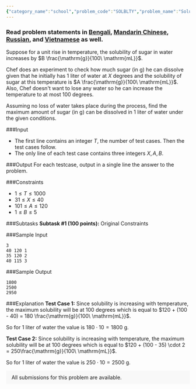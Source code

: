 ```yaml
---
{"category_name":"school","problem_code":"SOLBLTY","problem_name":"Solubility","problemComponents":{"constraints":"","constraintsState":false,"subtasks":"","subtasksState":false,"inputFormat":"","inputFormatState":false,"outputFormat":"","outputFormatState":false,"sampleTestCases":{"0":{"id":1,"input":"3\r\n40 120 1\r\n35 120 2\r\n40 115 3","output":"1800\r\n2500\r\n2950","explanation":"**Test Case $1$:** Since solubility is increasing with temperature, the maximum solubility will be at $100$ degrees which is equal to $120 + (100 - 40) = 180 \\frac{\\mathrm{g}}{100\\ \\mathrm{mL}}$. \r\n\r\nSo for $1$ liter of water the value is $180 \\cdot 10 = 1800\\ \\mathrm{g}$.\r\n\r\n**Test Case $2$:** Since solubility is increasing with temperature, the maximum solubility will be at $100$ degrees which is equal to $120 + (100 - 35) \\cdot 2 = 250\\frac{\\mathrm{g}}{100\\ \\mathrm{mL}}$. \r\n\r\nSo for $1$ liter of water the value is $250 \\cdot 10 = 2500\\ \\mathrm{g}$.","isDeleted":false}}},"video_editorial_url":"https://youtu.be/M6S2MMsH7zY","languages_supported":{"0":"CPP14","1":"C","2":"JAVA","3":"PYTH 3.6","4":"CPP17","5":"PYTH","6":"PYP3","7":"CS2","8":"ADA","9":"PYPY","10":"TEXT","11":"PAS fpc","12":"NODEJS","13":"RUBY","14":"PHP","15":"GO","16":"HASK","17":"TCL","18":"PERL","19":"SCALA","20":"LUA","21":"kotlin","22":"BASH","23":"JS","24":"LISP sbcl","25":"rust","26":"PAS gpc","27":"BF","28":"CLOJ","29":"R","30":"D","31":"CAML","32":"FORT","33":"ASM","34":"swift","35":"FS","36":"WSPC","37":"LISP clisp","38":"SQL","39":"SCM guile","40":"PERL6","41":"ERL","42":"CLPS","43":"ICK","44":"NICE","45":"PRLG","46":"ICON","47":"COB","48":"SCM chicken","49":"PIKE","50":"SCM qobi","51":"ST","52":"SQLQ","53":"NEM"},"max_timelimit":0.5,"source_sizelimit":50000,"problem_author":"daanish_adm","problem_tester":"","date_added":"4-05-2021","tags":{"0":"cakewalk","1":"daanish_adm","2":"may21"},"problem_difficulty_level":"Cakewalk","best_tag":"","editorial_url":"https://discuss.codechef.com/problems/SOLBLTY","time":{"view_start_date":1621243802,"submit_start_date":1621243802,"visible_start_date":1621243802,"end_date":1735669800},"is_direct_submittable":false,"problemDiscussURL":"https://discuss.codechef.com/search?q=SOLBLTY","is_proctored":false,"visitedContests":{},"layout":"problem"}
---
```

### Read problem statements in [Bengali](https://www.codechef.com/download/translated/MAY21/bengali/SOLBLTY.pdf), [Mandarin Chinese](https://www.codechef.com/download/translated/MAY21/mandarin/SOLBLTY.pdf), [Russian](https://www.codechef.com/download/translated/MAY21/russian/SOLBLTY.pdf), and [Vietnamese](https://www.codechef.com/download/translated/MAY21/vietnamese/SOLBLTY.pdf) as well.

Suppose for a unit rise in temperature, the solubility of sugar in water increases by $B \frac{\mathrm{g}}{100\ \mathrm{mL}}$.

Chef does an experiment to check how much sugar (in $\mathrm{g}$) he can dissolve given that he initially has $1$ liter of water at $X$ degrees and the solubility of sugar at this temperature is $A \frac{\mathrm{g}}{100\ \mathrm{mL}}$. Also, Chef doesn't want to lose any water so he can increase the temperature to at most $100$ degrees.

Assuming no loss of water takes place during the process, find the maximum amount of sugar (in $\mathrm{g}$) can be dissolved in $1$ liter of water under the given conditions.

###Input

- The first line contains an integer $T$, the number of test cases. Then the test cases follow. 
- The only line of each test case contains three integers $X, A, B$. 

###Output
For each testcase, output in a single line the answer to the problem.

###Constraints 
- $1 \leq T \leq 1000$
- $31 \leq X \leq 40$
- $101 \leq A \leq 120$
- $1 \leq B \leq 5$

###Subtasks
**Subtask #1 (100 points):** Original Constraints

###Sample Input
```
3
40 120 1
35 120 2
40 115 3
```

###Sample Output
```
1800
2500
2950
```
	
###Explanation
**Test Case $1$:** Since solubility is increasing with temperature, the maximum solubility will be at $100$ degrees which is equal to $120 + (100 - 40) = 180 \frac{\mathrm{g}}{100\ \mathrm{mL}}$. 

So for $1$ liter of water the value is $180 \cdot 10 = 1800\ \mathrm{g}$.

**Test Case $2$:** Since solubility is increasing with temperature, the maximum solubility will be at $100$ degrees which is equal to $120 + (100 - 35) \cdot 2 = 250\frac{\mathrm{g}}{100\ \mathrm{mL}}$. 

So for $1$ liter of water the value is $250 \cdot 10 = 2500\ \mathrm{g}$.
<aside style='background: #f8f8f8;padding: 10px 15px;'><div>All submissions for this problem are available.</div></aside>